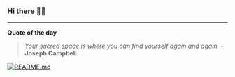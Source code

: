 ### Hi there 👋🏻


---

**Quote of the day**

> *Your sacred space is where you can find yourself again and again.* - **Joseph Campbell** 

[![README.md](https://github.com/marcolovazzano/marcolovazzano/actions/workflows/readme.yml/badge.svg?branch=main)](https://github.com/marcolovazzano/marcolovazzano/actions/workflows/readme.yml)
